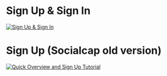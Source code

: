 # Sign Up & Sign In

[![Sign Up & Sign In](https://img.youtube.com/vi/WHXGrIaCwP4/0.jpg)](https://www.youtube.com/watch?v=WHXGrIaCwP4&t=2s)



# Sign Up (Socialcap old version)

[![Quick Overview and Sign Up Tutorial](https://img.youtube.com/vi/MQf6BfXzftY/0.jpg)](https://www.youtube.com/watch?v=MQf6BfXzftY)
